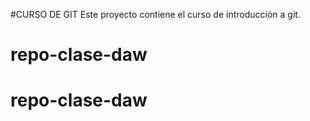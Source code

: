 #CURSO DE GIT
Este proyecto contiene el curso de introducción a git.

# repo-clase-daw
# repo-clase-daw
